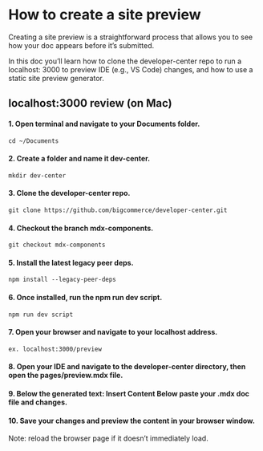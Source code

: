# How to create a site preview 

Creating a site preview is a straightforward process that allows you to see how your doc appears before it’s submitted.

In this doc you’ll learn how to clone the developer-center repo to run a localhost: 3000 to preview IDE  (e.g., VS Code) changes, and how to use a static site preview generator. 

## localhost:3000 review (on Mac)

#### 1. Open terminal and navigate to your Documents folder.
`cd ~/Documents`

#### 2. Create a folder and name it dev-center.
`mkdir dev-center`

#### 3. Clone the developer-center repo.
`git clone https://github.com/bigcommerce/developer-center.git`

#### 4. Checkout the branch mdx-components.
`git checkout mdx-components`

#### 5. Install the latest legacy peer deps.
`npm install --legacy-peer-deps`

#### 6. Once installed, run the npm run dev script.
`npm run dev script`

#### 7. Open your browser and navigate to your localhost address.
`ex. localhost:3000/preview`

#### 8. Open your IDE and navigate to the developer-center directory, then open the pages/preview.mdx file. 

#### 9. Below the generated text: Insert Content Below paste your .mdx doc file and changes.

#### 10. Save your changes and preview the content in your browser window.
Note: reload the browser page if it doesn’t immediately load.

